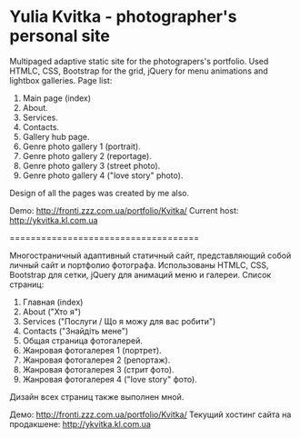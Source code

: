 # Yulia Kvitka - photographer's personal site

Multipaged adaptive static site for the photograpers's portfolio. Used HTMLC, CSS, Bootstrap for the grid, jQuery for menu animations and lightbox galleries.
Page list:
1. Main page (index)
2. About.
3. Services.
4. Contacts.
5. Gallery hub page.
6. Genre photo gallery 1 (portrait).
7. Genre photo  gallery 2 (reportage).
8. Genre photo  gallery 3 (street photo).
9. Genre photo  gallery 4 ("love story" photo).

Design of all the pages was created by me also.

Demo: http://fronti.zzz.com.ua/portfolio/Kvitka/ 
Current host: http://ykvitka.kl.com.ua

====================================

Многостраничный адаптивный статичный сайт, представляющий собой личный сайт и портфолио фотографа. Использованы HTMLC, CSS, Bootstrap для сетки, jQuery для анимаций меню  и галереи.
Список страниц:
1. Главная (index)
2. About ("Хто я")
3. Services ("Послуги / Що я можу для вас робити")
4. Contacts ("Знайдіть мене")
5. Общая страница фотогалерей.
6. Жанровая фотогалерея 1 (портрет).
7. Жанровая фотогалерея 2 (репортаж).
8. Жанровая фотогалерея 3 (стрит фото).
9. Жанровая фотогалерея 4 ("love story" фото).

Дизайн всех страниц также выполнен мной.

Демо: http://fronti.zzz.com.ua/portfolio/Kvitka/
Текущий хостинг сайта на продакшене: http://ykvitka.kl.com.ua
